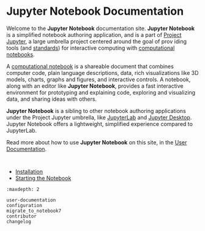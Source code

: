 # Jupyter Notebook Documentation

Welcome to the **Jupyter Notebook** documentation site. **Jupyter Notebook**
is a simplified notebook authoring application, and is a part of [Project
Jupyter](https://docs.jupyter.org/en/latest/), a large umbrella project
centered around the goal of prov      iding tools (and [standards](https://docs.jupyter.org/en/latest/#sub-project-documentation))
for interactive computing with [computational notebooks](https://docs.jupyter.org/en/latest/#what-is-a-notebook).

A [computational notebook](https://docs.jupyter.org/en/latest/#what-is-a-notebook)
is a shareable document that combines computer
code, plain language descriptions, data, rich visualizations like 3D models,
charts, graphs and figures, and interactive controls. A notebook, along with
an editor like **Jupyter Notebook**, provides a fast interactive environment for
prototyping and explaining code, exploring and visualizing data, and sharing
ideas with others.

**Jupyter Notebook** is a sibling to other notebook authoring applications under
the Project Jupyter umbrella, like [JupyterLab](https://jupyterlab.readthedocs.io/en/stable/)
and [Jupyter Desktop](https://github.com/jupyterlab/jupyterlab-desktop).
Jupyter Notebook offers a lightweight, simplified experience compared to JupyterLab.

Read more about how to use **Jupyter Notebook** on this site, in the [User
Documentation](notebook.md).

```{image} ./_static/images/notebook-running-code.png


```

- [Installation](https://jupyter.readthedocs.io/en/latest/install.html)
- [Starting the Notebook](https://jupyter.readthedocs.io/en/latest/running.html)

```{toctree}
:maxdepth: 2

user-documentation
configuration
migrate_to_notebook7
contributor
changelog
```
